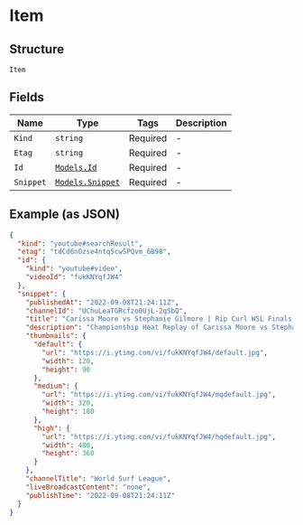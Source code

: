 
# Item

## Structure

`Item`

## Fields

| Name | Type | Tags | Description |
|  --- | --- | --- | --- |
| `Kind` | `string` | Required | - |
| `Etag` | `string` | Required | - |
| `Id` | [`Models.Id`](../../doc/models/id.md) | Required | - |
| `Snippet` | [`Models.Snippet`](../../doc/models/snippet.md) | Required | - |

## Example (as JSON)

```json
{
  "kind": "youtube#searchResult",
  "etag": "tdCd6nOzse4ntq5cwSPQvm_6B98",
  "id": {
    "kind": "youtube#video",
    "videoId": "fukKNYqfJW4"
  },
  "snippet": {
    "publishedAt": "2022-09-08T21:24:11Z",
    "channelId": "UChuLeaTGRcfzo0UjL-2qSbQ",
    "title": "Carissa Moore vs Stephanie Gilmore | Rip Curl WSL Finals 2022 - Championship Heat",
    "description": "Championship Heat Replay of Carissa Moore vs Stephanie Gilmore at the Rip Curl WSL Finals Shop the limited edition Rip Curl ...",
    "thumbnails": {
      "default": {
        "url": "https://i.ytimg.com/vi/fukKNYqfJW4/default.jpg",
        "width": 120,
        "height": 90
      },
      "medium": {
        "url": "https://i.ytimg.com/vi/fukKNYqfJW4/mqdefault.jpg",
        "width": 320,
        "height": 180
      },
      "high": {
        "url": "https://i.ytimg.com/vi/fukKNYqfJW4/hqdefault.jpg",
        "width": 480,
        "height": 360
      }
    },
    "channelTitle": "World Surf League",
    "liveBroadcastContent": "none",
    "publishTime": "2022-09-08T21:24:11Z"
  }
}
```

